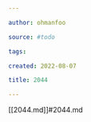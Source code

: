 ```yaml
---

author: ohmanfoo

source: #todo

tags: 

created: 2022-08-07

title: 2044

---
```

[[2044.md]]#2044.md